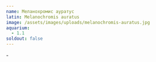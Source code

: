 ```yaml
---
name: Меланохромис ауратус
latin: Melanochromis auratus
image: /assets/images/uploads/melanochromis-auratus.jpg
aquarium:
  - 1.1
soldout: false
---
```

\-
